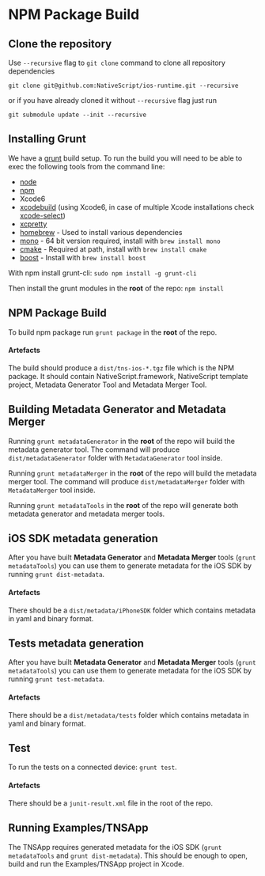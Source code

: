 # NPM Package Build

## Clone the repository
Use `--recursive` flag to `git clone` command to clone all repository dependencies

```
git clone git@github.com:NativeScript/ios-runtime.git --recursive
```
or if you have already cloned it without `--recursive` flag just run

```
git submodule update --init --recursive
```

## Installing Grunt
We have a [grunt](http://gruntjs.com) build setup. To run the build you will need to be able to exec the following tools from the command line:
 - [node](http://nodejs.org)
 - [npm](http://npmjs.org)
 - Xcode6
 - [xcodebuild](https://developer.apple.com/library/mac/documentation/Darwin/Reference/ManPages/man1/xcodebuild.1.html) (using Xcode6, in case of multiple Xcode installations check [xcode-select](https://developer.apple.com/library/mac/documentation/Darwin/Reference/ManPages/man1/xcode-select.1.html))
 - [xcpretty](https://github.com/supermarin/xcpretty)
 - [homebrew](http://brew.sh/) - Used to install various dependencies
 - [mono](http://www.mono-project.com/) - 64 bit version required, install with `brew install mono`
 - [cmake](http://www.cmake.org/) - Required at path, install with `brew install cmake`
 - [boost](http://www.boost.org/) - Install with `brew install boost`

With npm install grunt-cli:
`sudo npm install -g grunt-cli`

Then install the grunt modules in the **root** of the repo:
`npm install`

## NPM Package Build
To build npm package run `grunt package` in the **root** of the repo.

#### Artefacts
The build should produce a `dist/tns-ios-*.tgz` file which is the NPM package. It should contain NativeScript.framework, NativeScript template project, Metadata Generator Tool and Metadata Merger Tool.

## Building Metadata Generator and Metadata Merger
Running `grunt metadataGenerator` in the **root** of the repo will build the metadata generator tool. The command will produce `dist/metadataGenerator` folder with `MetadataGenerator` tool inside.

Running `grunt metadataMerger` in the **root** of the repo will build the metadata merger tool. The command will produce `dist/metadataMerger` folder with `MetadataMerger` tool inside.

Running `grunt metadataTools` in the **root** of the repo will generate both metadata generator and metadata merger tools.

## iOS SDK metadata generation
After you have built **Metadata Generator** and **Metadata Merger** tools (`grunt metadataTools`) you can use them to generate metadata for the iOS SDK by running `grunt dist-metadata`.

#### Artefacts
There should be a `dist/metadata/iPhoneSDK` folder which contains metadata in yaml and binary format.

## Tests metadata generation
After you have built **Metadata Generator** and **Metadata Merger** tools (`grunt metadataTools`) you can use them to generate metadata for the iOS SDK by running `grunt test-metadata`.

#### Artefacts
There should be a `dist/metadata/tests` folder which contains metadata in yaml and binary format.

## Test
To run the tests on a connected device: `grunt test`.

#### Artefacts
There should be a `junit-result.xml` file in the root of the repo.

## Running Examples/TNSApp
The TNSApp requires generated metadata for the iOS SDK (`grunt metadataTools` and `grunt dist-metadata`).
This should be enough to open, build and run the Examples/TNSApp project in Xcode.
